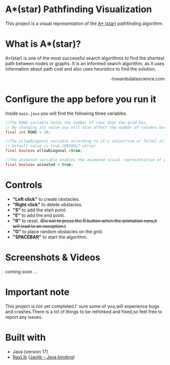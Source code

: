 # A*(star) Pathfinding Visualization 
This project is a visual representation of the [A* (star)](https://en.wikipedia.org/wiki/A*_search_algorithm) pathfinding algorithm.

# What is A*(star)?
A*(star) is one of the most successful search algorithms to find the shortest path between nodes or graphs. It is an informed search algorithm, as it uses information about path cost and also uses heuristics to find the solution.

<p align="right">-towardsdatascience.com</p>


# Configure the app before you run it
Inside `main.java` you will find the following three variables.

```java
//The ROWS variable holds the number of rows that the grid has.
// By changing its value you will also affect the number of columns because rows = columns.(DEFAULT = 20)
final int ROWS = 20;

//The allowDiagonal variable according to it's value(true or false) allows diagonal movement.
// Default value is true.(DEFAULT =true)
final boolean allowDiagonal =true;

//The animated variable enables the animated visual representation of pathfinding.(DEFAULT =true)
final boolean animated = true;
```

# Controls
* **"Left click"** to create obstacles.
* **"Right click"** to delete obstacles.
* **"S"** to add the start point.
* **"E"** to add the end point.
* **"R"** to reset. ~~(Do not to press the R button when the animation runs,it will lead to an exception.)~~
* **"G"** to place random obstacles on the grid.
* **"SPACEBAR"** to start the algorithm.

# Screenshots & Videos
coming soon ...


# Important note
This project is not yet completed.I' sure some of you,will experience bugs and crashes.There is a lot of things to be rethinked and fixed,so feel free to report any issues.

# Built with
* Java (version 17)
* [RayLib](https://www.raylib.com/) ([Jaylib - Java binding](https://github.com/electronstudio/jaylib/))